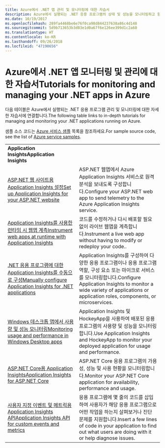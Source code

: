 ```yaml
---
title: Azure에서 .NET 앱 관리 및 모니터링에 대한 자습서
description: Azure에서 실행되는 .NET 응용 프로그램의 상태 및 성능을 모니터링하고 원격 분석을 계측하여 사용자의 앱 사용 방식에 대한 정보를 저장합니다.
ms.date: 10/19/2017
ms.openlocfilehash: 289fa4468be6e76f0ca98d844237638a86c4d148
ms.sourcegitcommit: 5d9b713653b3d03e1d0a67f6e126ee399d1c2a60
ms.translationtype: HT
ms.contentlocale: ko-KR
ms.lasthandoff: 09/26/2018
ms.locfileid: "47190656"
---
```

# <a name="tutorials-for-monitoring-and-managing-your-net-apps-in-azure"></a><span data-ttu-id="e1b06-103">Azure에서 .NET 앱 모니터링 및 관리에 대한 자습서</span><span class="sxs-lookup"><span data-stu-id="e1b06-103">Tutorials for monitoring and managing your .NET apps in Azure</span></span>

<span data-ttu-id="e1b06-104">다음 테이블은 Azure에서 실행되는 .NET 응용 프로그램 관리 및 모니터링에 대한 자세한 자습서에 연결합니다.</span><span class="sxs-lookup"><span data-stu-id="e1b06-104">The following table links to in-depth tutorials for managing and monitoring your .NET applications running on Azure.</span></span> 

<span data-ttu-id="e1b06-105">샘플 소스 코드는 [Azure 서비스 샘플](https://azure.microsoft.com/resources/samples/?platform=dotnet) 목록을 참조하세요.</span><span class="sxs-lookup"><span data-stu-id="e1b06-105">For sample source code, see the list of [Azure service samples](https://azure.microsoft.com/resources/samples/?platform=dotnet).</span></span>

| | |
|---|---|
| <span data-ttu-id="e1b06-106">**Application Insights**</span><span class="sxs-lookup"><span data-stu-id="e1b06-106">**Application Insights**</span></span> ||
| <span data-ttu-id="e1b06-107">[ASP.NET 웹 사이트용 Application Insights 설정][1]</span><span class="sxs-lookup"><span data-stu-id="e1b06-107">[Set up Application Insights for your ASP.NET website][1]</span></span> | <span data-ttu-id="e1b06-108">ASP.NET 웹앱에서 Azure Application Insights 서비스로 원격 분석을 보내도록 구성합니다.</span><span class="sxs-lookup"><span data-stu-id="e1b06-108">Configure your ASP.NET web app to send telemetry to the Azure Application Insights service.</span></span> | 
| <span data-ttu-id="e1b06-109">[Application Insights를 사용한 런타임 시 웹앱 계측][2]</span><span class="sxs-lookup"><span data-stu-id="e1b06-109">[Instrument web apps at runtime with Application Insights][2]</span></span> | <span data-ttu-id="e1b06-110">코드를 수정하거나 다시 배포할 필요 없이 라이브 웹앱을 계측합니다.</span><span class="sxs-lookup"><span data-stu-id="e1b06-110">Instrument a live web app without having to modify or redeploy your code..</span></span> | 
| <span data-ttu-id="e1b06-111">[.NET 응용 프로그램에 대한 Application Insights를 수동으로 구성][3]</span><span class="sxs-lookup"><span data-stu-id="e1b06-111">[Manually configure Application Insights for .NET applications][3]</span></span> | <span data-ttu-id="e1b06-112">Application Insights를 구성하여 다양한 응용 프로그램이나 응용 프로그램 역할, 구성 요소 또는 마이크로 서비스를 모니터링합니다.</span><span class="sxs-lookup"><span data-stu-id="e1b06-112">Configure Application Insights to monitor a wide variety of applications or application roles, components, or microservices.</span></span> | 
| <span data-ttu-id="e1b06-113">[Windows 데스크톱 앱에서 사용량 및 성능 모니터링][4]</span><span class="sxs-lookup"><span data-stu-id="e1b06-113">[Monitoring usage and performance in Windows Desktop apps][4]</span></span> | <span data-ttu-id="e1b06-114">Application Insights 및 HockeyApp을 사용하여 배포된 응용 프로그램의 사용량 및 성능을 모니터링합니다.</span><span class="sxs-lookup"><span data-stu-id="e1b06-114">Use Application Insights and HockeyApp to monitor your deployed application for usage and performance.</span></span> | 
| <span data-ttu-id="e1b06-115">[ASP.NET Core용 Application Insights][5]</span><span class="sxs-lookup"><span data-stu-id="e1b06-115">[Application Insights for ASP.NET Core][5]</span></span> | <span data-ttu-id="e1b06-116">ASP.NET Core 응용 프로그램의 가용성, 성능 및 사용 현황을 모니터링합니다.</span><span class="sxs-lookup"><span data-stu-id="e1b06-116">Monitor your ASP.NET Core application for availability, performance and usage.</span></span> | 
| <span data-ttu-id="e1b06-117">[사용자 지정 이벤트 및 메트릭용 Application Insights API][6]</span><span class="sxs-lookup"><span data-stu-id="e1b06-117">[Application Insights API for custom events and metrics][6]</span></span> | <span data-ttu-id="e1b06-118">응용 프로그램에 몇 줄의 코드를 삽입하여 사용자가 해당 응용 프로그램으로 어떤 작업을 하는지 살펴보거나 진단 문제를 지원합니다.</span><span class="sxs-lookup"><span data-stu-id="e1b06-118">Insert a few lines of code in your application to find out what users are doing with it or help diagnose issues.</span></span> | 


[1]: /azure/application-insights/app-insights-asp-net
[2]: /azure/application-insights/app-insights-monitor-performance-live-website-now
[3]: /azure/application-insights/app-insights-windows-services
[4]: /azure/application-insights/app-insights-windows-desktop
[5]: /azure/application-insights/app-insights-asp-net-core
[6]: /azure/application-insights/app-insights-api-custom-events-metrics

